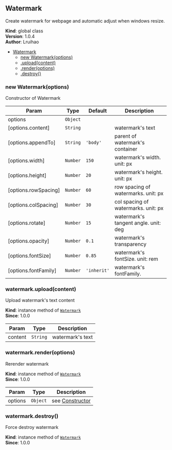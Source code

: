 <a name="Watermark"></a>

## Watermark
Create watermark for webpage and automatic adjust when windows resize.

**Kind**: global class  
**Version**: 1.0.4  
**Author**: Lruihao  

* [Watermark](#Watermark)
    * [new Watermark(options)](#new_Watermark_new)
    * [.upload(content)](#Watermark+upload)
    * [.render(options)](#Watermark+render)
    * [.destroy()](#Watermark+destroy)

<a name="new_Watermark_new"></a>

### new Watermark(options)
Constructor of Watermark


| Param | Type | Default | Description |
| --- | --- | --- | --- |
| options | <code>Object</code> |  |  |
| [options.content] | <code>String</code> |  | watermark's text |
| [options.appendTo] | <code>String</code> | <code>&#x27;body&#x27;</code> | parent of watermark's container |
| [options.width] | <code>Number</code> | <code>150</code> | watermark's width. unit: px |
| [options.height] | <code>Number</code> | <code>20</code> | watermark's height. unit: px |
| [options.rowSpacing] | <code>Number</code> | <code>60</code> | row spacing of watermarks. unit: px |
| [options.colSpacing] | <code>Number</code> | <code>30</code> | col spacing of watermarks. unit: px |
| [options.rotate] | <code>Number</code> | <code>15</code> | watermark's tangent angle. unit: deg |
| [options.opacity] | <code>Number</code> | <code>0.1</code> | watermark's transparency |
| [options.fontSize] | <code>Number</code> | <code>0.85</code> | watermark's fontSize. unit: rem |
| [options.fontFamily] | <code>Number</code> | <code>&#x27;inherit&#x27;</code> | watermark's fontFamily. |

<a name="Watermark+upload"></a>

### watermark.upload(content)
Upload watermark's text content

**Kind**: instance method of [<code>Watermark</code>](#Watermark)  
**Since**: 1.0.0  

| Param | Type | Description |
| --- | --- | --- |
| content | <code>String</code> | watermark's text |

<a name="Watermark+render"></a>

### watermark.render(options)
Rerender watermark

**Kind**: instance method of [<code>Watermark</code>](#Watermark)  
**Since**: 1.0.0  

| Param | Type | Description |
| --- | --- | --- |
| options | <code>Object</code> | see [Constructor](#Watermark) |

<a name="Watermark+destroy"></a>

### watermark.destroy()
Force destroy watermark

**Kind**: instance method of [<code>Watermark</code>](#Watermark)  
**Since**: 1.0.0  
